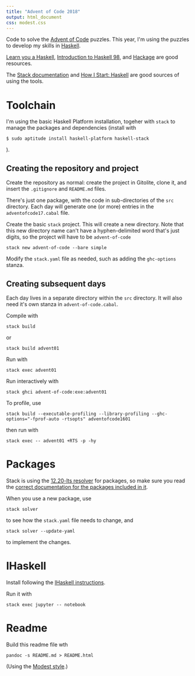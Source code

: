 ```yaml
---
title: "Advent of Code 2018"
output: html_document
css: modest.css
---
```

Code to solve the [Advent of Code](http://adventofcode.com/2018/) puzzles. This year, I'm using the puzzles to develop my skills in [Haskell](https://wiki.haskell.org/Haskell).

[Learn you a Haskell](http://learnyouahaskell.com/chapters), [Introduction to Haskell 98](https://www.haskell.org/tutorial/index.html), and [Hackage](https://hackage.haskell.org/) are good resources.

The [Stack documentation](https://docs.haskellstack.org/en/stable/README/) and [How I Start: Haskell](http://howistart.org/posts/haskell/1/) are good sources of using the tools. 

# Toolchain

I'm using the basic Haskell Platform installation, togeher with `stack` to manage the packages and dependencies (install with
```
$ sudo aptitude install haskell-platform haskell-stack
```
).

## Creating the repository and project
Create the repository as normal: create the project in Gitolite, clone it, and insert the `.gitignore` and `README.md` files.

There's just one package, with the code in sub-directories of the `src` directory. Each day will generate one (or more) entries in the `adventofcode17.cabal` file.

Create the basic `stack` project. This will create a new directory. Note that this new directory name can't have a hyphen-delimited word that's just digits, so the project will have to be `advent-of-code`

```
stack new advent-of-code --bare simple
```

Modify the `stack.yaml` file as needed, such as adding the `ghc-options` stanza. 

## Creating subsequent days

Each day lives in a separate directory within the `src` directory. It will also need it's own stanza in `advent-of-code.cabal`.

Compile with
```
stack build
```
or 
```
stack build advent01
```

Run with
```
stack exec advent01
```

Run interactively with
```
stack ghci advent-of-code:exe:advent01
```

To profile, use 
```
stack build --executable-profiling --library-profiling --ghc-options="-fprof-auto -rtsopts" adventofcode1601
```
then run with
```
stack exec -- advent01 +RTS -p -hy
```

# Packages

Stack is using the [12.20-lts resolver](https://www.stackage.org/lts-12.20) for packages, so make sure you read the [correct documentation for the packages included in it](https://www.stackage.org/lts-12.20/docs).

When you use a new package, use 

```
stack solver
```
to see how the `stack.yaml` file needs to change, and 
```
stack solver --update-yaml
```
to implement the changes.

# IHaskell

Install following the [IHaskell instructions](https://github.com/gibiansky/IHaskell).

Run it with

```
stack exec jupyter -- notebook
```

# Readme

Build this readme file wth
```
pandoc -s README.md > README.html
```

(Using the [Modest style](https://github.com/markdowncss/modest).)
